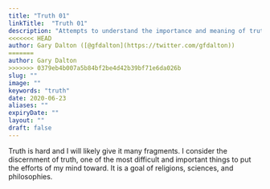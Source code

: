 ```yaml
---
title: "Truth 01"
linkTitle:  "Truth 01"
description: "Attempts to understand the importance and meaning of truth."
<<<<<<< HEAD
author: Gary Dalton ([@gfdalton](https://twitter.com/gfdalton))
=======
author: Gary Dalton
>>>>>>> 0379eb4b007a5b84bf2be4d42b39bf71e6da026b
slug: ""
image: ""
keywords: "truth"
date: 2020-06-23
aliases: ""
expiryDate: ""
layout: ""
draft: false
---
```



Truth is hard and I will likely give it many fragments. I consider the discernment of truth, one of the most difficult and important things to put the efforts of my mind toward. It is a goal of religions, sciences, and philosophies.